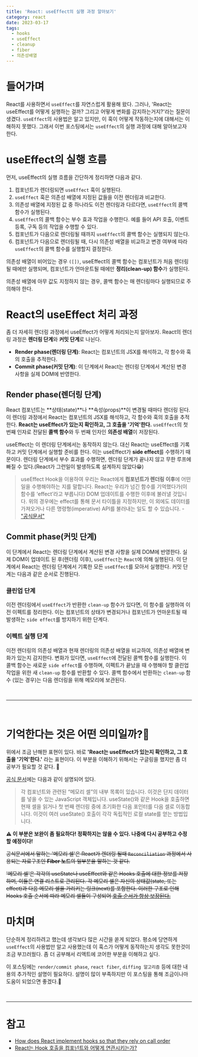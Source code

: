 ```yaml
---
title: 'React: useEffect의 실행 과정 알아보기'
category: react
date: 2023-03-17
tags:
  - hooks
  - useEffect
  - cleanup
  - fiber
  - 의존성배열
---
```


# 들어가며

React를 사용하면서 `useEffect`를 자연스럽게 활용해 왔다. 그러나, 'React는 useEffect를 어떻게 실행하는 걸까? 그리고 어떻게 변화를 감지하는거지?'라는 질문이 생겼다. `useEffect`의 사용법은 알고 있지만, 이 훅이 어떻게 작동하는지에 대해서는 이해하지 못했다. 그래서 이번 포스팅에서는 `useEffect`의 실행 과정에 대해 알아보고자 한다.

# useEffect의 실행 흐름

먼저, useEffect의 실행 흐름을 간단하게 정리하면 다음과 같다.

1. 컴포넌트가 렌더링되면 `useEffect` 훅이 실행된다.
2. `useEffect` 훅은 의존성 배열에 지정된 값들을 이전 렌더링과 비교한다.
3. 의존성 배열에 지정된 값 중 하나라도 이전 렌더링과 다르다면, `useEffect`의 콜백 함수가 실행된다.
4. `useEffect`의 콜백 함수는 부수 효과 작업을 수행한다. 예를 들어 API 호출, 이벤트 등록, 구독 등의 작업을 수행할 수 있다.
5. 컴포넌트가 다음으로 렌더링될 때까지 `useEffect`의 콜백 함수는 실행되지 않는다.
6. 컴포넌트가 다음으로 렌더링될 때, 다시 의존성 배열을 비교하고 변경 여부에 따라 `useEffect`의 콜백 함수를 실행할지 결정한다.

의존성 배열이 비어있는 경우 `([])`, useEffect의 콜백 함수는 컴포넌트가 처음 렌더링될 때에만 실행되며, 컴포넌트가 언마운트될 때에만 **정리(clean-up) 함수**가 실행된다.

의존성 배열에 아무 값도 지정하지 않는 경우, 콜백 함수는 매 렌더링마다 실행되므로 주의해야 한다.

# React의 useEffect 처리 과정

좀 더 자세히 렌더링 과정에서 useEffect가 어떻게 처리되는지 알아보자. React의 렌더링 과정은 **렌더링 단계**와 **커밋 단계**로 나뉜다.

- **Render phase(렌더링 단계)**: React는 컴포넌트의 JSX를 해석하고, 각 함수와 훅의 호출을 추적한다.
- **Commit phase(커밋 단계)**: 이 단계에서 React는 렌더링 단계에서 계산된 변경 사항을 실제 DOM에 반영한다.

## Render phase(렌더링 단계)

React 컴포넌트는 **상태(state)**나 **속성(props)**이 변경될 때마다 렌더링 된다. 이 렌더링 과정에서 React는 컴포넌트의 JSX를 해석하고, 각 함수와 훅의 호출을 추적한다. **React는 useEffect가 있는지 확인하고, 그 호출을 '기억'한다.** `useEffect`의 첫 번째 인자로 전달된 **콜백 함수**와 두 번째 인자인 **의존성 배열**이 저장된다.

useEffect는 이 렌더링 단계에서는 동작하지 않는다. 대신 React는 useEffect를 기록하고 커밋 단계에서 실행할 준비를 한다. 이는 useEffect가 **side effect**를 수행하기 때문이다. 렌더링 단계에서 부수 효과를 수행하면, 렌더링 단계가 끝나지 않고 무한 루프에 빠질 수 있다.(React가 그런일이 발생하도록 설계하지 않았다😁)

> useEffect Hook을 이용하여 우리는 React에게 **컴포넌트가 렌더링 이후**에 어떤 일을 수행해야하는 지를 말합니다. React는 우리가 넘긴 함수를 기억했다가(이 함수를 ‘effect’라고 부릅니다) DOM 업데이트를 수행한 이후에 불러낼 것입니다. 위의 경우에는 effect를 통해 문서 타이틀을 지정하지만, 이 외에도 데이터를 가져오거나 다른 명령형(imperative) API를 불러내는 일도 할 수 있습니다. - ["공식문서"](https://ko.legacy.reactjs.org/docs/hooks-effect.html#example-using-hooks)

## Commit phase(커밋 단계)

이 단계에서 React는 렌더링 단계에서 계산된 변경 사항을 실제 DOM에 반영한다. 실제 DOM이 업데이트 된 후(렌더링 이후), `useEffect`는 `React`에 의해 실행된다. 이 단계에서 React는 렌더링 단계에서 기록한 모든 `useEffect`를 모아서 실행한다. 커밋 단계는 다음과 같은 순서로 진행된다.

### 클린업 단계

이전 렌더링에서 `useEffect`가 반환한 `clean-up` 함수가 있다면, 이 함수를 실행하여 이전 이펙트를 정리한다. 이는 컴포넌트의 상태가 변경되거나 컴포넌트가 언마운트될 때 발생하는 `side effect`를 방지하기 위한 단계다.

### 이펙트 실행 단계

이전 렌더링의 의존성 배열과 현재 렌더링의 의존성 배열을 비교하여, 의존성 배열에 변화가 있는지 감지한다. 변화가 있다면, `useEffect`에 전달된 콜백 함수를 실행한다. 이 콜백 함수는 새로운 `side effect`를 수행하며, 이펙트가 끝났을 때 수행해야 할 클린업 작업을 위한 새 `clean-up` 함수를 반환할 수 있다. 콜백 함수에서 반환하는 `clean-up` 함수 (있는 경우)는 다음 렌더링을 위해 메모리에 보관된다.

<br/>

---

<br/>

# 기억한다는 것은 어떤 의미일까?🤔

위에서 조금 난해한 표현이 있다. 바로 **'React는 useEffect가 있는지 확인하고, 그 호출을 '기억'한다.'** 라는 표현이다. 이 부분을 이해하기 위해서는 구글링을 했지만 좀 더 공부가 필요할 것 같다. 🥲

[공식 문서](https://ko.legacy.reactjs.org/docs/hooks-faq.html#how-does-react-associate-hook-calls-with-components)에는 다음과 같이 설명되어 있다.

> 각 컴포넌트와 관련된 “메모리 셀”의 내부 목록이 있습니다. 이것은 단지 데이터를 넣을 수 있는 JavaScript 객체입니다. useState()와 같은 Hook을 호출하면 현재 셀을 읽거나 첫 번째 렌더링 중에 초기화한 다음 포인터를 다음 셀로 이동합니다. 이것이 여러 useState() 호출이 각각 독립적인 로컬 state를 얻는 방법입니다.

**⚠️ 이 부분은 보완이 좀 필요하다! 정확하지는 않을 수 있다. 나중에 다시 공부하고 수정할 예정이다!**

~~공식문서에서 말하는 '메모리 셀'은 React가 렌더링 될때 `Reconciliation` 과정에서 사용되는 자료구조인 **Fiber 노드**의 일부분을 말하는 것 같다.~~

~~'메모리 셀'은 각각의 useState나 useEffect와 같은 Hooks 호출에 대한 정보를 저장하며, 이들은 연결 리스트로 관리된다. 각 메모리 셀은 자신의 상태값(state, 또는 effect)과 다음 메모리 셀을 가리키는 링크(next)를 포함한다. 이러한 구조로 인해 Hooks 호출 순서에 따라 메모리 셀들이 구성되어 [호출 순서가 항상 보장된다.](https://legacy.reactjs.org/docs/hooks-rules.html#explanation)~~

# 마치며

단순하게 정리하려고 했는데 생각보다 많은 시간을 쏟게 되었다. 평소에 당연하게 `useEffect`의 사용법만 알고 사용했는데 이 훅스가 어떻게 동작하는지 생각도 못한것이 조금 부끄러웠다. 좀 더 공부해서 리액트에 코어한 부분을 이해하고 싶다.

이 포스팅에는 `render/commit phase`, `react fiber`, `diffing 알고리즘` 등에 대한 내용의 추가적인 설명이 필요하다. 설명이 많이 부족하지만 이 포스팅을 통해 조금이나마 도움이 되었으면 좋겠다.🥲

<br/>

---

# 참고

- [How does React implement hooks so that they rely on call order](https://stackoverflow.com/questions/54673188/how-does-react-implement-hooks-so-that-they-rely-on-call-order)
- [React는 Hook 호출을 컴포넌트와 어떻게 연관시키는가?](https://ko.legacy.reactjs.org/docs/hooks-faq.html#how-does-react-associate-hook-calls-with-components)
